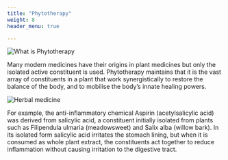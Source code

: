 ```yaml
---
title: "Phytotherapy"
weight: 8
header_menu: true

---
```

![What is Phytotherapy](/images/what_is_phytotherapy.jpg)

Many modern medicines have their origins in plant medicines but only the isolated
active constituent is used. Phytotherapy maintains that it is the vast array of constituents in a plant that work synergistically to restore the balance of the body, and to mobilise the body’s innate healing powers.

![Herbal medicine](/images/herbal_medicine.jpg)


For example, the anti-inflammatory chemical Aspirin (acetylsalicylic acid)
was derived from salicylic acid, a constituent initially isolated from plants such as Filipendula ulmaria (meadowsweet) and Salix alba (willow bark). In its isolated form salicylic acid irritates the stomach lining, but when it is consumed as whole plant extract, the constituents act together to reduce inflammation without causing irritation to the digestive tract.


